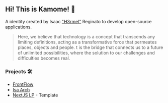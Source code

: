 ## Hi! This is Kamome! 🪽

A identity created by Isaac ["H3rmel"](https://github.com/h3rmel) Reginato to develop open-source applications.

> Here, we believe that technology is a concept that transcends any limiting definitions, acting as a transformative force that permeates places, objects and people. t is the bridge that connects us to a future of unlimited possibilities, where the solution to our challenges and difficulties becomes real.

### Projects 🛠️

- [FrontFlow](https://github.com/k4mome/front-flow)
- [Isa Arch](https://github/com/k4mome/isa-arch)
- [NextJS LP](https://github.com/k4mome/next-lp-template) - Template
